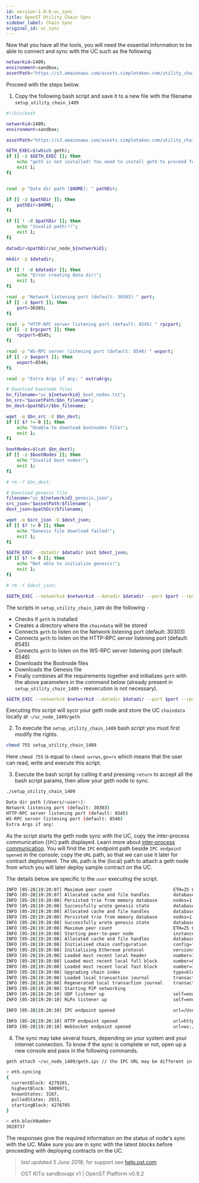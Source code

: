 ```yaml
---
id: version-1.0.0-uc_sync
title: OpenST Utility Chain Sync 
sidebar_label: Chain Sync 
original_id: uc_sync
---
```


Now that you have all the tools, you will need the essential information to be able to connect and sync with the UC such as the following. 

```bash
networkid=1409;
environment=sandbox;
assetPath="https://s3.amazonaws.com/assets.simpletoken.com/utility_chain/$environment";
```
Proceed with the steps below.

1. Copy the following bash script and save it to a new file with the filename `setup_utility_chain_1409`

```bash
#!/bin/bash

networkid=1409;
environment=sandbox;

assetPath="https://s3.amazonaws.com/assets.simpletoken.com/utility_chain/$environment";

GETH_EXEC=$(which geth);
if [[ -z $GETH_EXEC ]]; then
	echo "geth is not installed! You need to install geth to proceed further."
	exit 1;
fi


read -p "Data dir path [$HOME]: " pathDir;

if [[ -z $pathDir ]]; then
	pathDir=$HOME;
fi

if [[ ! -d $pathDir ]]; then
	echo "Invalid path!!!";
	exit 1;
fi

datadir=$pathDir/uc_node_${networkid};

mkdir -p $datadir;

if [[ ! -d $datadir ]]; then
	echo "Error creating data dir!";
	exit 1;
fi

read -p "Network listening port (default: 30303) " port;
if [[ -z $port ]]; then
	port=30303;
fi

read -p "HTTP-RPC server listening port (default: 8545) " rpcport;
if [[ -z $rpcport ]]; then
	rpcport=8545;
fi

read -p "WS-RPC server listening port (default: 8546) " wsport;
if [[ -z $wsport ]]; then
	wsport=8546;
fi

read -p "Extra Args if any: " extraArgs;

# Download bootnode files
bn_filename="uc_${networkid}_boot_nodes.txt";
bn_src="$assetPath/$bn_filename";
bn_dest=$pathDir/$bn_filename;

wget -q $bn_src -O $bn_dest;
if [[ $? != 0 ]]; then
	echo "Unable to download bootnodes file!";
	exit 1;
fi

bootNodes=$(cat $bn_dest);
if [[ -z $bootNodes ]]; then
	echo "Invalid boot nodes!";
	exit 1;
fi

# rm -f $bn_dest;

# Download genesis file
filename="uc_${networkid}_genesis.json";
src_json="$assetPath/$filename";
dest_json=$pathDir/$filename;

wget -q $src_json -O $dest_json;
if [[ $? != 0 ]]; then
	echo "Genesis file download failed!";
	exit 1;
fi

$GETH_EXEC --datadir $datadir init $dest_json;
if [[ $? != 0 ]]; then
	echo "Not able to initialize genesis!";
	exit 1;
fi

# rm -f $dest_json;

$GETH_EXEC --networkid $networkid --datadir $datadir --port $port --rpc --rpcapi eth,net,web3,personal --rpcport $rpcport --ws --wsport $wsport --bootnodes $bootNodes $extraArgs;

```

The scripts in `setup_utility_chain_1409` do the following -

* Checks if `geth` is installed
* Creates a directory where the `chaindata` will be stored
* Connects `geth` to listen on the Network listening port (default: 30303)
* Connects `geth` to listen on the HTTP-RPC server listening port (default: 8545)
* Connects `geth` to listen on the WS-RPC server listening port (default: 8546)
* Downloads the Bootnode files
* Downloads the Genesis file
* Finally combines all the requirements together and initializes `geth` with the above parameters in the command below (already present in `setup_utility_chain_1409` - reexecution is not necessary). 

```bash
$GETH_EXEC --networkid $networkid --datadir $datadir --port $port --rpc --rpcapi eth,net,web3,personal --rpcport $rpcport --ws --wsport $wsport --bootnodes $bootNodes $extraArgs;
```
Executing this script will sycn your geth node and store the UC `chaindata` locally at `~/uc_node_1409/geth`


2. To execute the `setup_utility_chain_1409` bash script you must first modify the rights.

```bash
chmod 755 setup_utility_chain_1409
```
Here `chmod 755` is equal to `chmod u=rwx,go=rx` which means that the user can read, write and execute this script.

3. Execute the bash script by calling it and pressing `return` to accept all the bash script params, then allow your geth node to sync.

```bash
./setup_utility_chain_1409

Data dir path [/Users/<user>]:
Network listening port (default: 30303)
HTTP-RPC server listening port (default: 8545)
WS-RPC server listening port (default: 8546)
Extra Args if any:
```

As the script starts the geth node sync with the UC, copy the inter-process communication (`IPC`) path displayed. Learn more about [inter-process communication](https://en.wikipedia.org/wiki/Inter-process_communication). You will find the `IPC` endpoint path beside `IPC endpoint opened` in the console; copy the `URL` path, so that we can use it later for contract deployment. The `URL` path is the (local) path to attach a geth node from which you will later deploy sample contract on the UC. 

The details below are specific to the `user` executing the script. 

```bash
INFO [05-28|19:20:07] Maximum peer count                       ETH=25 LES=0 total=25
INFO [05-28|19:20:07] Allocated cache and file handles         database=/Users/<user>/uc_node_1409/geth/chaindata cache=16 handles=16
INFO [05-28|19:20:08] Persisted trie from memory database      nodes=1 size=204.00B time=3.397µs gcnodes=0 gcsize=0.00B gctime=0s livenodes=1 livesize=0.00B
INFO [05-28|19:20:08] Successfully wrote genesis state         database=chaindata                                 hash=56b364…cffdd0
INFO [05-28|19:20:08] Allocated cache and file handles         database=/Users/noslav/uc_node_1409/geth/lightchaindata cache=16 handles=16
INFO [05-28|19:20:08] Persisted trie from memory database      nodes=1 size=204.00B time=4.137µs gcnodes=0 gcsize=0.00B gctime=0s livenodes=1 livesize=0.00B
INFO [05-28|19:20:08] Successfully wrote genesis state         database=lightchaindata                                 hash=56b364…cffdd0
INFO [05-28|19:20:08] Maximum peer count                       ETH=25 LES=0 total=25
INFO [05-28|19:20:08] Starting peer-to-peer node               instance=Geth/v1.8.2-stable/darwin-amd64/go1.10
INFO [05-28|19:20:08] Allocated cache and file handles         database=/Users/noslav/uc_node_1409/geth/chaindata cache=768 handles=1024
INFO [05-28|19:20:08] Initialised chain configuration          config="{ChainID: 1409 Homestead: 1 DAO: <nil> DAOSupport: false EIP150: 2 EIP155: 3 EIP158: 3 Byzantium: 4 Constantinople: <nil> Engine: clique}"
INFO [05-28|19:20:08] Initialising Ethereum protocol           versions="[63 62]" network=1409
INFO [05-28|19:20:08] Loaded most recent local header          number=173105 hash=5ab820…fa0ed5 td=346002
INFO [05-28|19:20:08] Loaded most recent local full block      number=0      hash=56b364…cffdd0 td=1
INFO [05-28|19:20:08] Loaded most recent local fast block      number=138286 hash=9c6c4e…d3f9a6 td=276364
INFO [05-28|19:20:08] Upgrading chain index                    type=bloombits percentage=42
INFO [05-28|19:20:08] Loaded local transaction journal         transactions=0 dropped=0
INFO [05-28|19:20:08] Regenerated local transaction journal    transactions=0 accounts=0
INFO [05-28|19:20:08] Starting P2P networking
INFO [05-28|19:20:10] UDP listener up                          self=enode://12c784bd9fc1a53b2fea73452de3c163ad83617a7b906f6bdc3fadee3a6a70ef16be1346ebc7356906fb3977157abb1f4c7c1d36e6b7f2cec96f56cbf3603b49@[::]:30303
INFO [05-28|19:20:10] RLPx listener up                         self=enode://12c784bd9fc1a53b2fea73452de3c163ad83617a7b906f6bdc3fadee3a6a70ef16be1346ebc7356906fb3977157abb1f4c7c1d36e6b7f2cec96f56cbf3603b49@[::]:30303

INFO [05-28|19:20:10] IPC endpoint opened                      url=/Users/noslav/uc_node_1409/geth.ipc <- Copy this path

INFO [05-28|19:20:10] HTTP endpoint opened                     url=http://127.0.0.1:8545               cors= vhosts=localhost
INFO [05-28|19:20:10] WebSocket endpoint opened                url=ws://127.0.0.1:8546
```

4. The sync may take several hours, depending on your system and your internet connection.
To know if the sync is complete or not, open up a new console and pass in the following commands.

```bash
geth attach ~/uc_node_1409/geth.ipc // the IPC URL may be different in your case.

> eth.syncing
{
  currentBlock: 4279201,
  highestBlock: 5009971,
  knownStates: 3167,
  pulledStates: 2651,
  startingBlock: 4276705
}

> eth.blockNumber
3628737
```
The responses give the required information on the status of node's sync with the UC. Make sure you are in sync with the latest blocks before proceeding with deploying contracts on the UC.



>_last updated 5 June 2018_; for support see [<u>help.ost.com</u>](https://help.ost.com)
>
> OST KIT⍺ sandboxapi v1 | OpenST Platform v0.9.2

